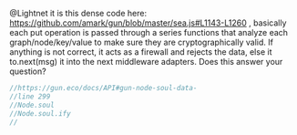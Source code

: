 @Lightnet it is this dense code here: https://github.com/amark/gun/blob/master/sea.js#L1143-L1260 , basically each put operation is passed through a series functions that analyze each graph/node/key/value to make sure they are cryptographically valid. If anything is not correct, it acts as a firewall and rejects the data, else it to.next(msg) it into the next middleware adapters. Does this answer your question?

```javascript
//https://gun.eco/docs/API#gun-node-soul-data-
//line 299
//Node.soul
//Node.soul.ify
//

```